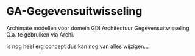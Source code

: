 # GA-Gegevensuitwisseling
Archimate modellen voor domein GDI Architectuur Gegevensuitwisseling
O.a. te gebruiken via Archi.

Is nog heel erg concept dus kan nog van alles wijzigen... 

